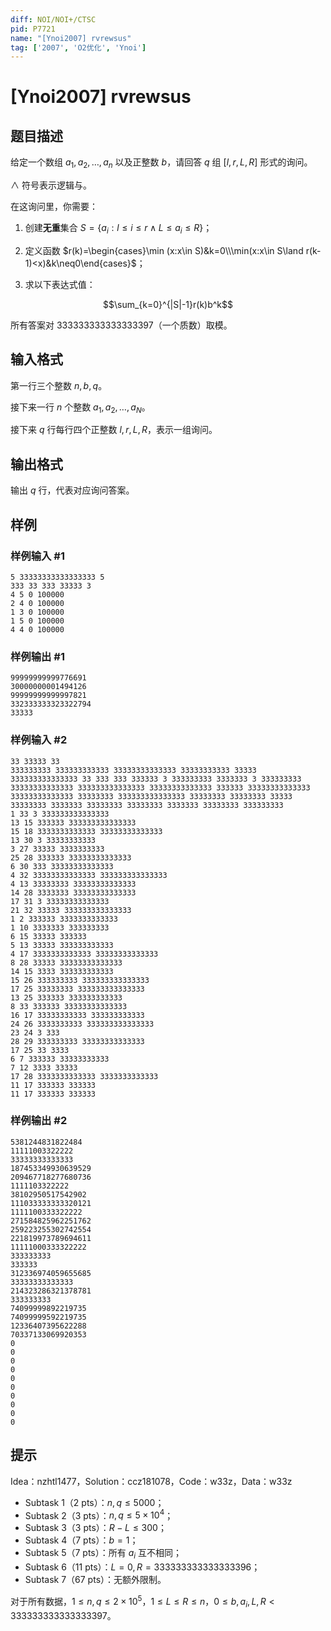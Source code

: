 ```yaml
---
diff: NOI/NOI+/CTSC
pid: P7721
name: "[Ynoi2007] rvrewsus"
tag: ['2007', 'O2优化', 'Ynoi']
---
```

# [Ynoi2007] rvrewsus
## 题目描述

给定一个数组 $a_1,a_2,\dots,a_n$ 以及正整数 $b$，请回答 $q$ 组 $[l,r,L,R]$ 形式的询问。

$\land$ 符号表示逻辑与。

在这询问里，你需要：

  1. 创建**无重**集合 $S=\{a_i:l\le i\le r\land L\le a_i\le R\}$；
  2. 定义函数 $r(k)=\begin{cases}\min (x:x\in S)&k=0\\\min(x:x\in S\land r(k-1)<x)&k\neq0\end{cases}$；

  3. 求以下表达式值：

$$\sum_{k=0}^{|S|-1}r(k)b^k$$

所有答案对 $333333333333333397$（一个质数）取模。
## 输入格式

第一行三个整数 $n,b,q$。  

接下来一行 $n$ 个整数 $a_1,a_2,\dots,a_N$。  

接下来 $q$ 行每行四个正整数 $l,r,L,R$，表示一组询问。
## 输出格式

输出 $q$ 行，代表对应询问答案。
## 样例

### 样例输入 #1
```
5 33333333333333333 5
333 33 333 33333 3
4 5 0 100000
2 4 0 100000
1 3 0 100000
1 5 0 100000
4 4 0 100000
```
### 样例输出 #1
```
99999999999776691
30000000001494126
99999999999997821
332333333323322794
33333
```
### 样例输入 #2
```
33 33333 33
333333333 333333333333 33333333333333 33333333333 33333 333333333333333 33 333 333 333333 3 333333333 3333333 3 333333333 33333333333333 333333333333333 33333333333333 333333 33333333333333 33333333333333 33333333 333333333333333 33333333 33333333 33333 33333333 3333333 33333333 33333333 3333333 33333333 333333333
1 33 3 333333333333333
13 15 333333 333333333333333
15 18 3333333333333 33333333333333
13 30 3 33333333333
3 27 33333 3333333333
25 28 333333 33333333333333
6 30 333 33333333333333
4 32 33333333333333 333333333333333
4 13 33333333 33333333333333
14 28 3333333 33333333333333
17 31 3 33333333333333
21 32 33333 333333333333333
1 2 333333 3333333333333
1 10 3333333 333333333
6 15 33333 333333
5 13 33333 333333333333
4 17 3333333333333 33333333333333
8 28 33333 33333333333333
14 15 3333 333333333333
15 26 333333333 333333333333333
17 25 33333333 333333333333333
13 25 333333 333333333333
8 33 333333 33333333333333
16 17 33333333333 333333333333
24 26 3333333333 333333333333333
23 24 3 333
28 29 333333333 33333333333333
17 25 33 3333
6 7 333333 33333333333
7 12 3333 33333
17 28 3333333333333 3333333333333
11 17 333333 333333
11 17 333333 333333
```
### 样例输出 #2
```
5381244831822484
11111003322222
33333333333333
187453349930639529
209467718277680736
1111103322222
38102950517542902
111033333333320121
1111100333322222
271584825962251762
259223255302742554
221819973789694611
11111000333322222
333333333
333333
312336974059655685
33333333333333
214323286321378781
333333333
74099999892219735
74099999592219735
12336407395622288
70337133069920353
0
0
0
0
0
0
0
0
0
0
```
## 提示

Idea：nzhtl1477，Solution：ccz181078，Code：w33z，Data：w33z

 - Subtask 1（2 pts）：$n,q\le5000$；
 - Subtask 2（3 pts）：$n,q\le5\times10^4$；
 - Subtask 3（3 pts）：$R-L\le 300$；
 - Subtask 4（7 pts）：$b=1$；
 - Subtask 5（7 pts）：所有 $a_i$ 互不相同；
 - Subtask 6（11 pts）：$L=0,R=333333333333333396$；
 - Subtask 7（67 pts）：无额外限制。

对于所有数据，$1\le n,q\le2\times10^5$，$1\le L\le R\le n$，$0\le b,a_i,L,R<333333333333333397$。
